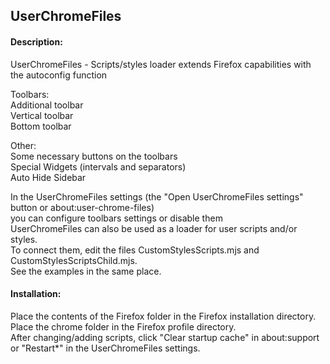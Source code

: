 
## UserChromeFiles  

#### Description:  
UserChromeFiles - Scripts/styles loader extends Firefox capabilities with the autoconfig function  

Toolbars:  
 Additional toolbar  
 Vertical toolbar  
 Bottom toolbar  

Other:  
 Some necessary buttons on the toolbars  
 Special Widgets (intervals and separators)  
 Auto Hide Sidebar  

In the UserChromeFiles settings (the "Open UserChromeFiles settings" button or about:user-chrome-files)  
you can configure toolbars settings or disable them  
UserChromeFiles can also be used as a loader for user scripts and/or styles.  
To connect them, edit the files CustomStylesScripts.mjs and CustomStylesScriptsChild.mjs.  
See the examples in the same place.  

#### Installation:  
Place the contents of the Firefox folder in the Firefox installation directory.  
Place the chrome folder in the Firefox profile directory.  
After changing/adding scripts, click "Clear startup cache" in about:support  
or "Restart*" in the UserChromeFiles settings.  
